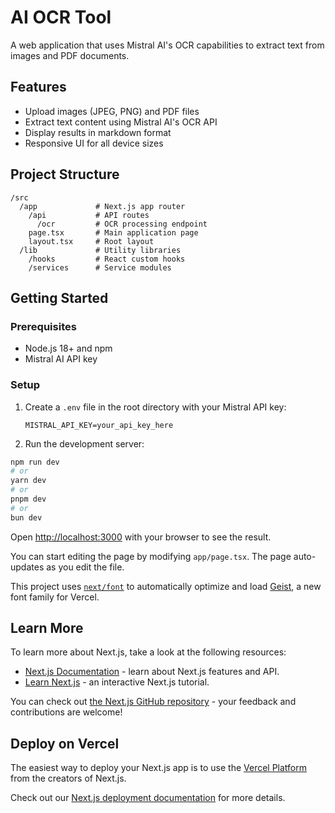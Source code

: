 # AI OCR Tool

A web application that uses Mistral AI's OCR capabilities to extract text from images and PDF documents.

## Features

- Upload images (JPEG, PNG) and PDF files
- Extract text content using Mistral AI's OCR API
- Display results in markdown format
- Responsive UI for all device sizes

## Project Structure

```
/src
  /app             # Next.js app router
    /api           # API routes
      /ocr         # OCR processing endpoint
    page.tsx       # Main application page
    layout.tsx     # Root layout
  /lib             # Utility libraries
    /hooks         # React custom hooks
    /services      # Service modules
```

## Getting Started

### Prerequisites

- Node.js 18+ and npm
- Mistral AI API key

### Setup

1. Create a `.env` file in the root directory with your Mistral API key:
   ```
   MISTRAL_API_KEY=your_api_key_here
   ```

2. Run the development server:

```bash
npm run dev
# or
yarn dev
# or
pnpm dev
# or
bun dev
```

Open [http://localhost:3000](http://localhost:3000) with your browser to see the result.

You can start editing the page by modifying `app/page.tsx`. The page auto-updates as you edit the file.

This project uses [`next/font`](https://nextjs.org/docs/app/building-your-application/optimizing/fonts) to automatically optimize and load [Geist](https://vercel.com/font), a new font family for Vercel.

## Learn More

To learn more about Next.js, take a look at the following resources:

- [Next.js Documentation](https://nextjs.org/docs) - learn about Next.js features and API.
- [Learn Next.js](https://nextjs.org/learn) - an interactive Next.js tutorial.

You can check out [the Next.js GitHub repository](https://github.com/vercel/next.js) - your feedback and contributions are welcome!

## Deploy on Vercel

The easiest way to deploy your Next.js app is to use the [Vercel Platform](https://vercel.com/new?utm_medium=default-template&filter=next.js&utm_source=create-next-app&utm_campaign=create-next-app-readme) from the creators of Next.js.

Check out our [Next.js deployment documentation](https://nextjs.org/docs/app/building-your-application/deploying) for more details.
